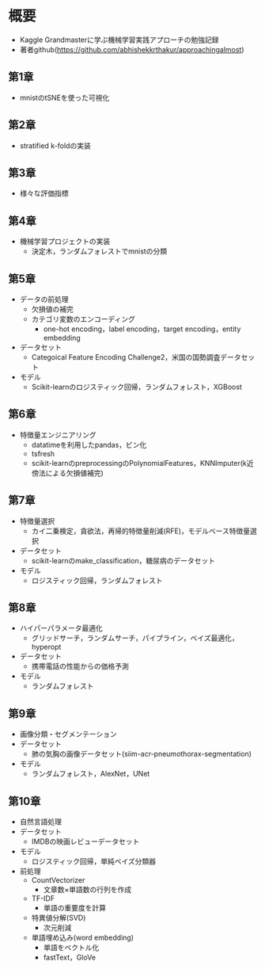 # 概要
* Kaggle Grandmasterに学ぶ機械学習実践アプローチの勉強記録
* 著者github(https://github.com/abhishekkrthakur/approachingalmost)

## 第1章
* mnistのtSNEを使った可視化

## 第2章
* stratified k-foldの実装

## 第3章
* 様々な評価指標

## 第4章
* 機械学習プロジェクトの実装
  * 決定木，ランダムフォレストでmnistの分類

## 第5章
* データの前処理
  * 欠損値の補完
  * カテゴリ変数のエンコーディング
    * one-hot encoding，label encoding，target encoding，entity embedding
* データセット
  * Categoical Feature Encoding Challenge2，米国の国勢調査データセット
* モデル
  * Scikit-learnのロジスティック回帰，ランダムフォレスト，XGBoost

## 第6章
* 特徴量エンジニアリング
  * datatimeを利用したpandas，ビン化
  * tsfresh
  * scikit-learnのpreprocessingのPolynomialFeatures，KNNImputer(k近傍法による欠損値補完)

## 第7章
* 特徴量選択
  * カイ二乗検定，貪欲法，再帰的特徴量削減(RFE)，モデルベース特徴量選択
* データセット
  * scikit-learnのmake_classification，糖尿病のデータセット
* モデル
  * ロジスティック回帰，ランダムフォレスト

## 第8章
* ハイパーパラメータ最適化
  * グリッドサーチ，ランダムサーチ，パイプライン，ベイズ最適化，hyperopt
* データセット
  * 携帯電話の性能からの価格予測
* モデル
  * ランダムフォレスト

## 第9章
* 画像分類・セグメンテーション
* データセット
  * 肺の気胸の画像データセット(siim-acr-pneumothorax-segmentation)
* モデル
  * ランダムフォレスト，AlexNet，UNet

## 第10章
* 自然言語処理
* データセット
  * IMDBの映画レビューデータセット
* モデル
  * ロジスティック回帰，単純ベイズ分類器
* 前処理
  * CountVectorizer
    * 文章数×単語数の行列を作成
  * TF-IDF
    * 単語の重要度を計算
  * 特異値分解(SVD)
    * 次元削減
  * 単語埋め込み(word embedding)
    * 単語をベクトル化
    * fastText，GloVe